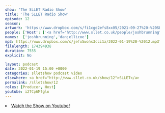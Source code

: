 ```yaml
---
show: 'The SLLET Radio Show'
title: 'The SLLET Radio Show'
episode: 12
season: 
artwork: 'https://www.dropbox.com/s/fi1cge2efs8xx05/2021-09-27%20-%20SLLET%20radio%20square.png?raw=1'
people: ['Host': ['<a href="http://www.sllet.co.uk/people/joshbrunning">Josh Brunning</a>', '<a href="http://www.sllet.co.uk/people/danjellicoe">Dan Jellicoe</a>']]
names:  ['joshbrunning','danjellicoe']
mp3: https://www.dropbox.com/s/jefx5wohs3cci1a/2022-01-19%20-%2012.mp3?raw=1
filelength: 174394938
duration: 7555
explicit: No

layout: podcast
date: 2022-01-19 15:00 +0000
categories: slletshow podcast video
elsewhere: <a href="http://www.sllet.co.uk/show/12">SLLET</a>
permalink: /slletshow/12
roles: [Producer, Host]
youtube: i2TCp6Mfglo
---
```


<li><a href="https://youtu.be/i2TCp6Mfglo">Watch the Show on Youtube!</a></li>
